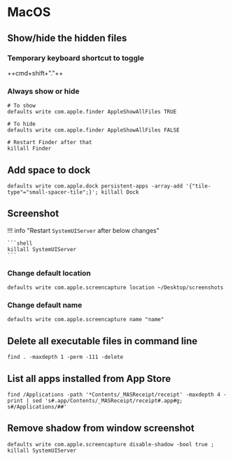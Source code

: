 # MacOS

## Show/hide the hidden files

### Temporary keyboard shortcut to toggle

++cmd+shift+"."++

### Always show or hide

```shell
# To show
defaults write com.apple.finder AppleShowAllFiles TRUE

# To hide
defaults write com.apple.finder AppleShowAllFiles FALSE

# Restart Finder after that
killall Finder
```

## Add space to dock

```shell
defaults write com.apple.dock persistent-apps -array-add '{"tile-type"="small-spacer-tile";}'; killall Dock
```

## Screenshot

!!! info "Restart `SystemUIServer` after below changes"

    ```shell
    killall SystemUIServer
    ```

### Change default location

```shell
defaults write com.apple.screencapture location ~/Desktop/screenshots
```

### Change default name

```shell
defaults write com.apple.screencapture name "name"
```

## Delete all executable files in command line

```shell
find . -maxdepth 1 -perm -111 -delete
```

## List all apps installed from App Store

```shell
find /Applications -path '*Contents/_MASReceipt/receipt' -maxdepth 4 -print | sed 's#.app/Contents/_MASReceipt/receipt#.app#g; s#/Applications/##'
```

## Remove shadow from window screenshot

```shell
defaults write com.apple.screencapture disable-shadow -bool true ; killall SystemUIServer
```